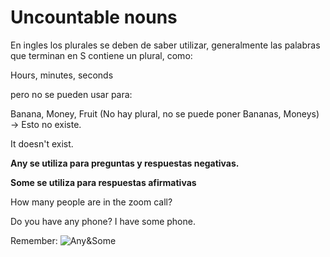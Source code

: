 # Uncountable nouns 


En ingles los plurales se deben de saber utilizar, generalmente las palabras que terminan en S contiene un plural, como: 

Hours, minutes, seconds 

pero no se pueden usar para: 

Banana, Money, Fruit 
(No hay plural, no se puede poner Bananas, Moneys) -> Esto no existe. 

It doesn't exist. 

**Any se utiliza para preguntas y respuestas negativas.** 

**Some se utiliza para respuestas afirmativas** 

How many people are in the zoom call?


Do you have any phone? 
I have some phone. 

Remember: 
![Any&Some](https://i.ibb.co/DrZJswN/SOME-ANY.png)

